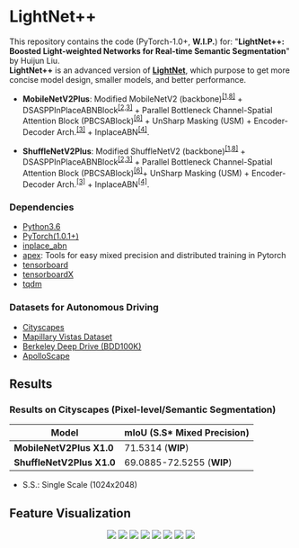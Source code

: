 # LightNet++
This repository contains the code (PyTorch-1.0+, **W.I.P.**) for: "**LightNet++: Boosted Light-weighted Networks for Real-time Semantic Segmentation**" by Huijun Liu.  
**LightNet++** is an advanced version of **[LightNet](https://github.com/ansleliu/LightNet)**,  which purpose to get more concise model design, 
smaller models, and better performance.

- **MobileNetV2Plus**: Modified MobileNetV2 (backbone)<sup>[[1,8]](#references)</sup> + DSASPPInPlaceABNBlock<sup>[[2,3]](#references)</sup> + 
Parallel Bottleneck Channel-Spatial Attention Block (PBCSABlock)<sup>[[6]](#references)</sup> + UnSharp Masking (USM) + Encoder-Decoder Arch.<sup>[[3]](#references)</sup> + 
InplaceABN<sup>[[4]](#references)</sup>.

- **ShuffleNetV2Plus**: Modified ShuffleNetV2 (backbone)<sup>[[1,8]](#references)</sup> + DSASPPInPlaceABNBlock<sup>[[2,3]](#references)</sup> + 
Parallel Bottleneck Channel-Spatial Attention Block (PBCSABlock)<sup>[[6]](#references)</sup>+ UnSharp Masking (USM)  + Encoder-Decoder Arch.<sup>[[3]](#references)</sup> + 
InplaceABN<sup>[[4]](#references)</sup>.
 

### Dependencies

- [Python3.6](https://www.python.org/downloads/)  
- [PyTorch(1.0.1+)](http://pytorch.org)  
- [inplace_abn](https://github.com/mapillary/inplace_abn)  
- [apex](https://github.com/NVIDIA/apex): Tools for easy mixed precision and distributed training in Pytorch  
- [tensorboard](https://www.tensorflow.org/programmers_guide/summaries_and_tensorboard)  
- [tensorboardX](https://github.com/lanpa/tensorboard-pytorch)  
- [tqdm](https://github.com/tqdm/tqdm)  

### Datasets for Autonomous Driving
- [Cityscapes](https://www.cityscapes-dataset.com/)  
- [Mapillary Vistas Dataset](https://www.mapillary.com/dataset/vistas)  
- [Berkeley Deep Drive (BDD100K)](https://bdd-data.berkeley.edu/)  
- [ApolloScape](http://apolloscape.auto/index.html#)  


## Results

### Results on Cityscapes (Pixel-level/Semantic Segmentation)

| Model | mIoU (S.S* Mixed Precision) |
|---|---|
|**MobileNetV2Plus X1.0**|71.5314 (**WIP**)|
|**ShuffleNetV2Plus X1.0**|69.0885-72.5255 (**WIP**)|

* S.S.: Single Scale (1024x2048)

## Feature Visualization

<p align="center">
<img src="https://github.com/ansleliu/LightNetPlusPlus/blob/master/netviz/feat_viz/Figure_1.png" />
<img src="https://github.com/ansleliu/LightNetPlusPlus/blob/master/netviz/feat_viz/Figure_1_u.png" />
<img src="https://github.com/ansleliu/LightNetPlusPlus/blob/master/netviz/feat_viz/Figure_2.png" />
<img src="https://github.com/ansleliu/LightNetPlusPlus/blob/master/netviz/feat_viz/Figure_2_u.png" />
<img src="https://github.com/ansleliu/LightNetPlusPlus/blob/master/netviz/feat_viz/Figure_3.png" />
<img src="https://github.com/ansleliu/LightNetPlusPlus/blob/master/netviz/feat_viz/Figure_3_u.png" />
<img src="https://github.com/ansleliu/LightNetPlusPlus/blob/master/netviz/feat_viz/Figure_4.png" />
<img src="https://github.com/ansleliu/LightNetPlusPlus/blob/master/netviz/feat_viz/Figure_4_u.png" />
</p>
